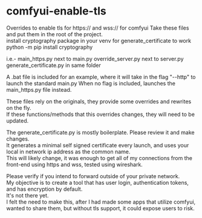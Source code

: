 # comfyui-enable-tls
Overrides to enable tls for https:// and wss:// for comfyui
Take these files and put them in the root of the project.  
install cryptography package in your venv for generate_certificate to work
python -m pip install cryptography

i.e.- main_https.py next to main.py
override_server.py next to server.py
generate_certificate.py in same folder  

A .bat file is included for an example, where it will take in the flag "--http" to launch the standard main.py
When no flag is included, launches the main_https.py file instead.  

These files rely on the originals, they provide some overrides and rewrites on the fly.  
If these functions/methods that this overrides changes, they will need to be updated.  

The generate_certificate.py is mostly boilerplate. Please review it and make changes.  
It generates a minimal self signed certificate every launch, and uses your local in network ip address as the common name.  
This will likely change, it was enough to get all of my connections from the front-end using https and wss, tested using wireshark.  

Please verify if you intend to forward outside of your private network.  
My objective is to create a tool that has user login, authentication tokens, and has encryption by default.  
It's not there yet.  
I felt the need to make this, after I had made some apps that utilize comfyui, wanted to share them, but without tls support, it could expose users to risk.  
